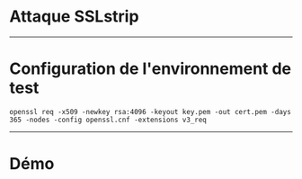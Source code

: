# Attaque SSLstrip

----------------------------------------------

# Configuration de l'environnement de test

```
openssl req -x509 -newkey rsa:4096 -keyout key.pem -out cert.pem -days 365 -nodes -config openssl.cnf -extensions v3_req
```
------------------------------------------------------

# Démo
